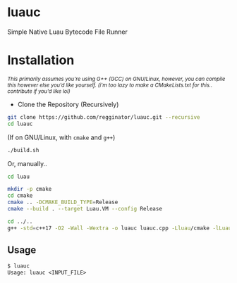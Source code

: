 # luauc

Simple Native Luau Bytecode File Runner

# Installation

<sup><i>This primarily assumes you're using G++ (GCC) on GNU/Linux, however, you can compile this however else you'd like yourself. (i'm too lazy to make a CMakeLists.txt for this.. contribute if you'd like lol)</i></sup>

* Clone the Repository (Recursively)

```sh
git clone https://github.com/regginator/luauc.git --recursive
cd luauc
```

(If on GNU/Linux, with `cmake` and `g++`)

```sh
./build.sh
```

Or, manually..

```sh
cd luau

mkdir -p cmake
cd cmake
cmake .. -DCMAKE_BUILD_TYPE=Release
cmake --build . --target Luau.VM --config Release

cd ../..
g++ -std=c++17 -O2 -Wall -Wextra -o luauc luauc.cpp -Lluau/cmake -lLuau.VM
```

## Usage

```txt
$ luauc
Usage: luauc <INPUT_FILE>
```
